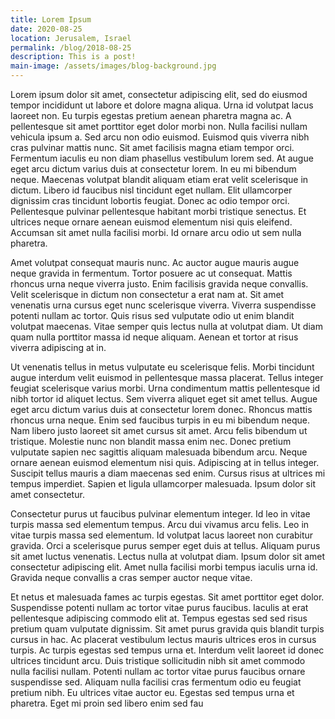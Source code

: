 ```yaml
---
title: Lorem Ipsum
date: 2020-08-25
location: Jerusalem, Israel
permalink: /blog/2018-08-25
description: This is a post!
main-image: /assets/images/blog-background.jpg
---
```

Lorem ipsum dolor sit amet, consectetur adipiscing elit, sed do eiusmod tempor incididunt ut labore et dolore magna aliqua. Urna id volutpat lacus laoreet non. Eu turpis egestas pretium aenean pharetra magna ac. A pellentesque sit amet porttitor eget dolor morbi non. Nulla facilisi nullam vehicula ipsum a. Sed arcu non odio euismod. Euismod quis viverra nibh cras pulvinar mattis nunc. Sit amet facilisis magna etiam tempor orci. Fermentum iaculis eu non diam phasellus vestibulum lorem sed. At augue eget arcu dictum varius duis at consectetur lorem. In eu mi bibendum neque. Maecenas volutpat blandit aliquam etiam erat velit scelerisque in dictum. Libero id faucibus nisl tincidunt eget nullam. Elit ullamcorper dignissim cras tincidunt lobortis feugiat. Donec ac odio tempor orci. Pellentesque pulvinar pellentesque habitant morbi tristique senectus. Et ultrices neque ornare aenean euismod elementum nisi quis eleifend. Accumsan sit amet nulla facilisi morbi. Id ornare arcu odio ut sem nulla pharetra.

Amet volutpat consequat mauris nunc. Ac auctor augue mauris augue neque gravida in fermentum. Tortor posuere ac ut consequat. Mattis rhoncus urna neque viverra justo. Enim facilisis gravida neque convallis. Velit scelerisque in dictum non consectetur a erat nam at. Sit amet venenatis urna cursus eget nunc scelerisque viverra. Viverra suspendisse potenti nullam ac tortor. Quis risus sed vulputate odio ut enim blandit volutpat maecenas. Vitae semper quis lectus nulla at volutpat diam. Ut diam quam nulla porttitor massa id neque aliquam. Aenean et tortor at risus viverra adipiscing at in.

Ut venenatis tellus in metus vulputate eu scelerisque felis. Morbi tincidunt augue interdum velit euismod in pellentesque massa placerat. Tellus integer feugiat scelerisque varius morbi. Urna condimentum mattis pellentesque id nibh tortor id aliquet lectus. Sem viverra aliquet eget sit amet tellus. Augue eget arcu dictum varius duis at consectetur lorem donec. Rhoncus mattis rhoncus urna neque. Enim sed faucibus turpis in eu mi bibendum neque. Nam libero justo laoreet sit amet cursus sit amet. Arcu felis bibendum ut tristique. Molestie nunc non blandit massa enim nec. Donec pretium vulputate sapien nec sagittis aliquam malesuada bibendum arcu. Neque ornare aenean euismod elementum nisi quis. Adipiscing at in tellus integer. Suscipit tellus mauris a diam maecenas sed enim. Cursus risus at ultrices mi tempus imperdiet. Sapien et ligula ullamcorper malesuada. Ipsum dolor sit amet consectetur.

Consectetur purus ut faucibus pulvinar elementum integer. Id leo in vitae turpis massa sed elementum tempus. Arcu dui vivamus arcu felis. Leo in vitae turpis massa sed elementum. Id volutpat lacus laoreet non curabitur gravida. Orci a scelerisque purus semper eget duis at tellus. Aliquam purus sit amet luctus venenatis. Lectus nulla at volutpat diam. Ipsum dolor sit amet consectetur adipiscing elit. Amet nulla facilisi morbi tempus iaculis urna id. Gravida neque convallis a cras semper auctor neque vitae.

Et netus et malesuada fames ac turpis egestas. Sit amet porttitor eget dolor. Suspendisse potenti nullam ac tortor vitae purus faucibus. Iaculis at erat pellentesque adipiscing commodo elit at. Tempus egestas sed sed risus pretium quam vulputate dignissim. Sit amet purus gravida quis blandit turpis cursus in hac. Ac placerat vestibulum lectus mauris ultrices eros in cursus turpis. Ac turpis egestas sed tempus urna et. Interdum velit laoreet id donec ultrices tincidunt arcu. Duis tristique sollicitudin nibh sit amet commodo nulla facilisi nullam. Potenti nullam ac tortor vitae purus faucibus ornare suspendisse sed. Aliquam nulla facilisi cras fermentum odio eu feugiat pretium nibh. Eu ultrices vitae auctor eu. Egestas sed tempus urna et pharetra. Eget mi proin sed libero enim sed fau